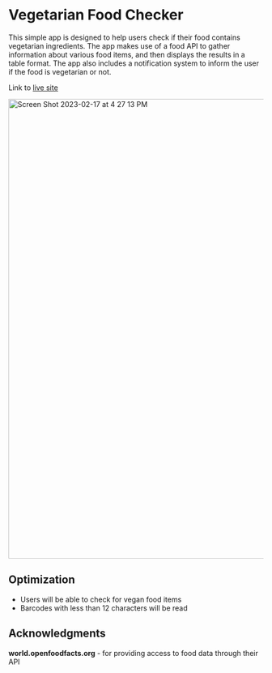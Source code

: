# Vegetarian Food Checker

This simple app is designed to help users check if their food contains vegetarian ingredients. The app makes use of a food API to gather information about various food items, and then displays the results in a table format. The app also includes a notification system to inform the user if the food is vegetarian or not.

Link to <a href="https://monumental-kheer-1078fc.netlify.app">live site</a>

<img width="907" alt="Screen Shot 2023-02-17 at 4 27 13 PM" src="https://user-images.githubusercontent.com/99496129/219696187-2cf0737a-b6df-4900-a86c-148ec3fa5a15.png">



## Optimization
* Users will be able to check for vegan food items
* Barcodes with less than 12 characters will be read

## Acknowledgments
**world.openfoodfacts.org** - for providing access to food data through their API
